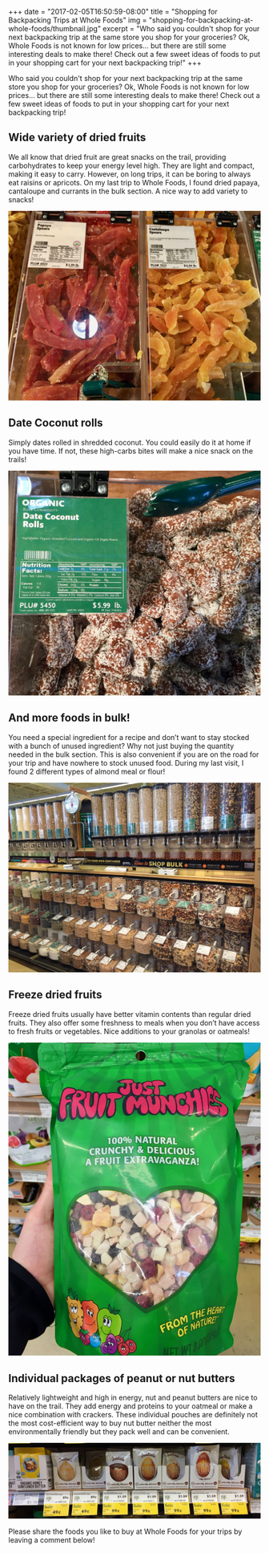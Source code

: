 +++
date = "2017-02-05T16:50:59-08:00"
title = "Shopping for Backpacking Trips at Whole Foods"
img = "shopping-for-backpacking-at-whole-foods/thumbnail.jpg"
excerpt = "Who said you couldn't shop for your next backpacking trip at the same store you shop for your groceries? Ok, Whole Foods is not known for low prices… but there are still some interesting deals to make there! Check out a few sweet ideas of foods to put in your shopping cart for your next backpacking trip!"
+++

Who said you couldn't shop for your next backpacking trip at the same store you shop for your groceries? Ok, Whole Foods is not known for low prices… but there are still some interesting deals to make there! Check out a few sweet ideas of foods to put in your shopping cart for your next backpacking trip!


## Wide variety of dried fruits
We all know that dried fruit are great snacks on the trail, providing carbohydrates to keep your energy level high. They are light and compact, making it easy to carry. However, on long trips, it can be boring to always eat raisins or apricots. On my last trip to Whole Foods, I found dried papaya, cantaloupe and currants in the bulk section. A nice way to add variety to snacks!

<img src="/img/posts/shopping-for-backpacking-at-whole-foods/dried_fruit.jpg" class="img50" />

## Date Coconut rolls
Simply dates rolled in shredded coconut. You could easily do it at home if you have time. If not, these high-carbs bites will make a nice snack on the trails!

<img src="/img/posts/shopping-for-backpacking-at-whole-foods/rolled_dates.jpg" class="img50" />

## And more foods in bulk!
You need a special ingredient for a recipe and don’t want to stay stocked with a bunch of unused ingredient? Why not just buying the quantity needed in the bulk section. This is also convenient if you are on the road for your trip and have nowhere to stock unused food. During my last visit, I found 2 different types of almond meal or flour!

<img src="/img/posts/shopping-for-backpacking-at-whole-foods/bulk_foods.jpg" class="img50" />

## Freeze dried fruits
Freeze dried fruits usually have better vitamin contents than regular dried fruits. They also offer some freshness to meals when you don’t have access to fresh fruits or vegetables. Nice additions to your granolas or oatmeals!

<img src="/img/posts/shopping-for-backpacking-at-whole-foods/freeze_dried.jpg" class="img50" />

## Individual packages of peanut or nut butters
Relatively lightweight and high in energy, nut and peanut butters are nice to have on the trail. They add energy and proteins to your oatmeal or make a nice combination with crackers. These individual pouches are definitely not the most cost-efficient way to buy nut butter neither the most environmentally friendly but they pack well and can be convenient.

<img src="/img/posts/shopping-for-backpacking-at-whole-foods/nut_butter.jpg" class="img-responsive" />

Please share the foods you like to buy at Whole Foods for your trips by leaving a comment below!

